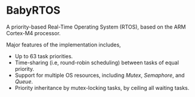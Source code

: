 # BabyRTOS

A priority-based Real-Time Operating System (RTOS), based on the ARM Cortex-M4 processor.

Major features of the implementation includes,
* Up to 63 task priorities.
* Time-sharing (i.e, round-robin scheduling) between tasks of equal priority.
* Support for multiple OS resources, including *Mutex*, *Semaphore*, and *Queue*.
* Priority inheritance by mutex-locking tasks, by ceiling all waiting tasks.
